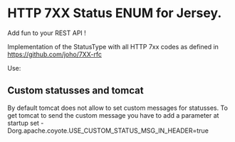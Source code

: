 # HTTP 7XX Status ENUM for Jersey.

Add fun to your REST API !

Implementation of the StatusType with all HTTP 7xx codes as defined in https://github.com/joho/7XX-rfc

Use:



## Custom statusses and tomcat

By default tomcat does not allow to set custom messages for statusses. To get tomcat to send the custom message you have to add a parameter at startup set -Dorg.apache.coyote.USE_CUSTOM_STATUS_MSG_IN_HEADER=true
